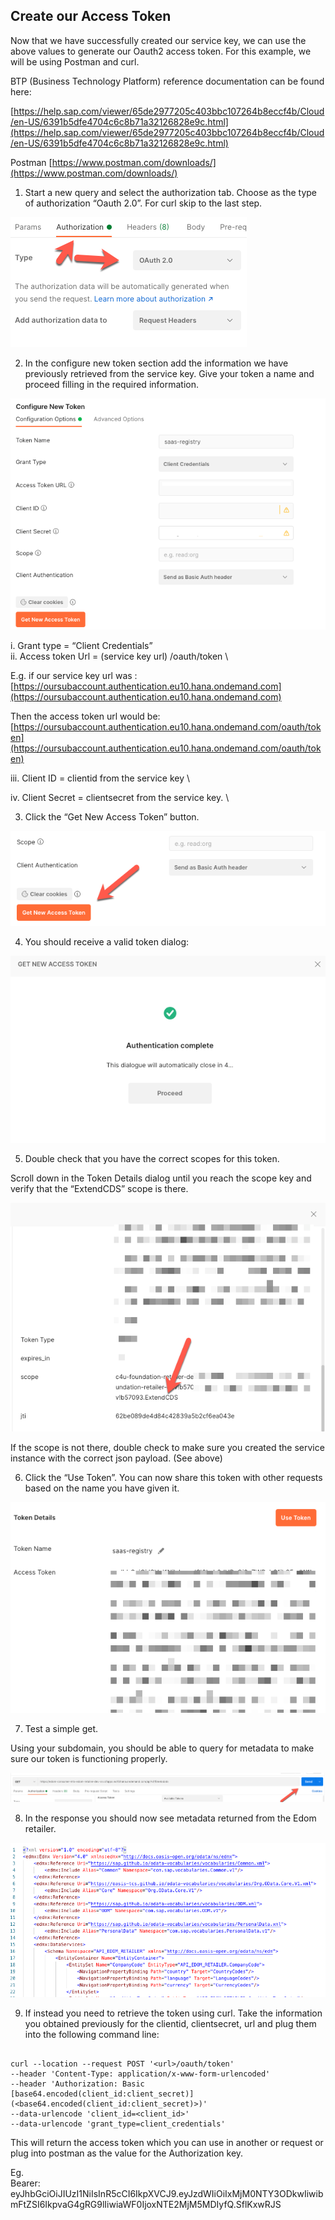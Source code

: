 ## Create our Access Token

Now that we have successfully created our service key, we can use the
above values to generate our Oauth2 access token. For this example, we
will be using Postman and curl.

BTP (Business Technology Platform) reference documentation can be found here:

[https://help.sap.com/viewer/65de2977205c403bbc107264b8eccf4b/Cloud/en-US/6391b5dfe4704c6c8b71a32126828e9c.html](https://help.sap.com/viewer/65de2977205c403bbc107264b8eccf4b/Cloud/en-US/6391b5dfe4704c6c8b71a32126828e9c.html)

Postman [https://www.postman.com/downloads/](https://www.postman.com/downloads/)

1. Start a new query and select the authorization tab. Choose as the
   type of authorization “Oauth 2.0”. For curl skip to the last step.


![Auth](image21.png)

2. In the configure new token section add the information we have
   previously retrieved from the service key. Give your token a name
   and proceed filling in the required information.

![Config](image22.png)


i. Grant type = “Client Credentials” \
ii. Access token Url = (service key url) /oauth/token \

E.g. if our service key url was : [https://oursubaccount.authentication.eu10.hana.ondemand.com](https://oursubaccount.authentication.eu10.hana.ondemand.com)

Then the access token url would be: [https://oursubaccount.authentication.eu10.hana.ondemand.com/oauth/token](https://oursubaccount.authentication.eu10.hana.ondemand.com/oauth/token)

iii. Client ID = clientid from the service key \

iv. Client Secret = clientsecret from the service key. \

3. Click the “Get New Access Token” button.


![GetAccessToken](image23.png)

4. You should receive a valid token dialog:

![ValidToken](image24.png)


5. Double check that you have the correct scopes for this token.

Scroll down in the Token Details dialog until you reach the scope key and verify that the “ExtendCDS” scope is there.

![Scope](image25.png)


If the scope is not there, double check to make sure you created the service instance with the correct json payload. (See above)

6. Click the “Use Token”. You can now share this token with other
   requests based on the name you have given it.

![Use Token](image26.png)


7. Test a simple get.

Using your subdomain, you should be able to query for metadata to make
sure our token is functioning properly.

![Metadata](image27.png)


8. In the response you should now see metadata returned from the Edom
   retailer.

![Metadata2](image28.png)
   

9. If instead you need to retrieve the token using curl. Take the
   information you obtained previously for the clientid, clientsecret,
   url and plug them into the following command line:

```

curl --location --request POST '<url>/oauth/token'
--header 'Content-Type: application/x-www-form-urlencoded'
--header 'Authorization: Basic [base64.encoded(client_id:client_secret)](<base64.encoded(client_id:client_secret)>)'
--data-urlencode 'client_id=<client_id>'
--data-urlencode 'grant_type=client_credentials'

```

This will return the access token which you can use in another or
request or plug into postman as the value for the Authorization key.

Eg.\
Bearer: eyJhbGciOiJIUzI1NiIsInR5cCI6IkpXVCJ9.eyJzdWIiOiIxMjM0NTY3ODkwIiwibmFtZSI6IkpvaG4gRG9lIiwiaWF0IjoxNTE2MjM5MDIyfQ.SflKxwRJS
